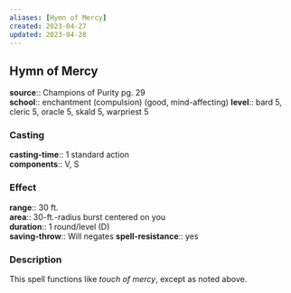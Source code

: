 ```yaml
---
aliases: [Hymn of Mercy]
created: 2023-04-27
updated: 2023-04-28
---
```


## Hymn of Mercy

**source**:: Champions of Purity pg. 29  
**school**:: enchantment (compulsion) (good, mind-affecting)
**level**:: bard 5, cleric 5, oracle 5, skald 5, warpriest 5

### Casting

**casting-time**:: 1 standard action  
**components**:: V, S

### Effect

**range**:: 30 ft.  
**area**:: 30-ft.-radius burst centered on you  
**duration**:: 1 round/level (D)  
**saving-throw**:: Will negates
**spell-resistance**:: yes

### Description

This spell functions like *touch of mercy*, except as noted above.

